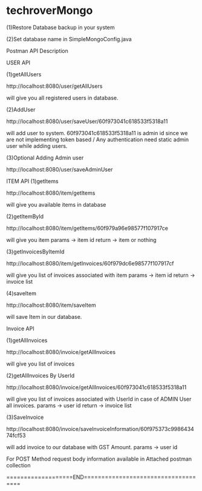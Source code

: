 # techroverMongo

(1)Restore Database backup in your system

(2)Set database name in SimpleMongoConfig.java


Postman API Description



USER API

(1)getAllUsers

http://localhost:8080/user/getAllUsers

will give you all registered users in database.

(2)AddUser

http://localhost:8080/user/saveUser/60f973041c618533f5318a11

will add user to system. 60f973041c618533f5318a11 is admin id since we are not implementing token based / Any authentication
need static admin user while adding users. 

(3)Optional Adding Admin user

http://localhost:8080/user/saveAdminUser


ITEM API
(1)getItems

http://localhost:8080/item/getItems

will give you available items in database

(2)getItemById

http://localhost:8080/item/getItems/60f979a96e98577f107917ce

will give you item 
params -> item id
return -> item or nothing

(3)getInvoicesByItemId

http://localhost:8080/item/getInvoices/60f979dc6e98577f107917cf

will give you list of invoices associated with item 
params -> item id
return -> invoice list


(4)saveItem

http://localhost:8080/item/saveItem

will save Item in our database.

Invoice API

(1)getAllInvoices

http://localhost:8080/invoice/getAllInvoices

will give you list of invoices

(2)getAllInvoices By UserId

http://localhost:8080/invoice/getAllInvoices/60f973041c618533f5318a11

will give you list of invoices associated with UserId in case of ADMIN User all invoices.
params -> user id
return -> invoice list

(3)SaveInvoice

http://localhost:8080/invoice/saveInvoiceInformation/60f975373c998643474fcf53

will add invoice to our database with GST Amount.
params -> user id


For POST Method request body information available in Attached postman collection



===================END====================================
